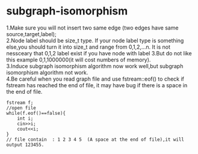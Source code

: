 # subgraph-isomorphism

1.Make sure you will not insert two same edge (two edges have same source,target,label);  
2.Node label should be size_t type. If your node label type is something else,you should turn it into size_t and range from 0,1,2,...n. It is not nessceary that  0,1,2 label exist if you have node with label 3.But do not like this example 0,1,1000000(it will cost numbers of memory).  
3.Induce subgraph isomorphism algorithm now work well,but subgraph isomorphism algorithm not work.  
4.Be careful when you read graph file and use fstream::eof() to check if fstream has reached the end of file, it may have bug if there is a space in the end of file.  
```
fstream f; 
//open file
while(f.eof()==false){
	int i;
	cin>>i;
	cout<<i;
}
// file contain  : 1 2 3 4 5  (A space at the end of file),it will output 123455.
```

